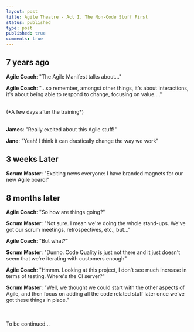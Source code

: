 ```yaml
---
layout: post
title: Agile Theatre - Act I. The Non-Code Stuff First
status: published
type: post
published: true
comments: true
---
```


## 7 years ago

**Agile Coach**: "The Agile Manifest talks about..."
<br/>

**Agile Coach**: "...so remember, amongst other things, it's about interactions, it's about being able to respond to change, focusing on value...."

<br/>
(*A few days after the training*)
<br/>
<br/>

**James**: "Really excited about this Agile stuff!"
<br/>

**Jane**: "Yeah! I think it can drastically change the way we work"

## 3 weeks Later

**Scrum Master**: "Exciting news everyone: I have branded magnets for our new Agile board!"

## 8 months later

**Agile Coach**: "So how are things going?"
<br/>

**Scrum Master**: "Not sure. I mean we're doing the whole stand-ups. We've got our scrum meetings, retrospectives, etc., but..."
<br/>

**Agile Coach**: "But what?"
<br/>

**Scrum Master**: "Dunno. Code Quality is just not there and it just doesn't seem that we're iterating with customers enough"
<br/>

**Agile Coach**: "Hmmm. Looking at this project, I don't see much increase in terms of testing. Where's the CI server?"
<br/>

**Scrum Master**: "Well, we thought we could start with the other aspects of Agile, and then focus on adding all the code related stuff later once we've got these things in place."


<br/><br/>
To be continued...
